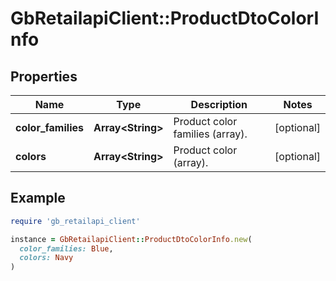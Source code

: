 # GbRetailapiClient::ProductDtoColorInfo

## Properties

| Name | Type | Description | Notes |
| ---- | ---- | ----------- | ----- |
| **color_families** | **Array&lt;String&gt;** | Product color families (array). | [optional] |
| **colors** | **Array&lt;String&gt;** | Product color (array). | [optional] |

## Example

```ruby
require 'gb_retailapi_client'

instance = GbRetailapiClient::ProductDtoColorInfo.new(
  color_families: Blue,
  colors: Navy
)
```

